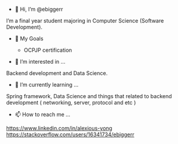 - 👋 Hi, I’m @ebiggerr

I’m a final year student majoring in Computer Science (Software Development).

- 👀 My Goals
  - OCPJP certification

- 👀 I’m interested in ...

Backend development and Data Science.

- 🌱 I’m currently learning ...

Spring framework, Data Science and things that related to backend development ( networking, server, protocol and etc )

- 📫 How to reach me ...

https://www.linkedin.com/in/alexious-yong
https://stackoverflow.com/users/16341734/ebiggerr

<!---
ebiggerr/ebiggerr is a ✨ special ✨ repository because its `README.md` (this file) appears on your GitHub profile.
You can click the Preview link to take a look at your changes.
--->
